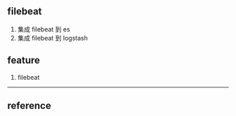 ## filebeat

1. 集成 filebeat 到 es
2. 集成 filebeat 到 logstash

## feature

1. filebeat

---

## reference
